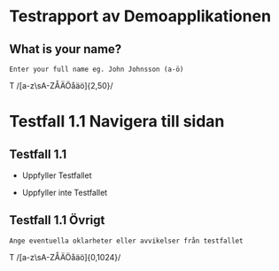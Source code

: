 # Testrapport av Demoapplikationen

## What is your name?
	Enter your full name eg. John Johnsson (a-ö)
 T /[a-z\sA-ZÅÄÖåäö]{2,50}/

# Testfall 1.1 Navigera till sidan

## Testfall 1.1 
 + Uppfyller Testfallet
 - Uppfyller inte Testfallet
 
## Testfall 1.1 Övrigt
	Ange eventuella oklarheter eller avvikelser från testfallet
 T /[a-z\sA-ZÅÄÖåäö]{0,1024}/
